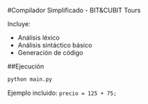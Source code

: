 #Compilador Simplificado - BIT&CUBIT Tours

Incluye:
- Análisis léxico
- Análisis sintáctico básico
- Generación de código

##Ejecución
```bash
python main.py
```

Ejemplo incluido: `precio = 125 + 75;`